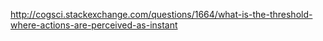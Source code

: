 http://cogsci.stackexchange.com/questions/1664/what-is-the-threshold-where-actions-are-perceived-as-instant
